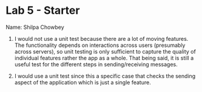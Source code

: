 # Lab 5 - Starter
Name: Shilpa Chowbey
1) I would not use a unit test because there are a lot of moving features. The functionality depends on interactions across users (presumably across servers), so unit testing is only sufficient to capture the quality of individual features rather the app as a whole. That being said, it is still a useful test for the different steps in sending/receiving messages.

2) I would use a unit test since this a specific case that checks the sending aspect of the application which is just a single feature.